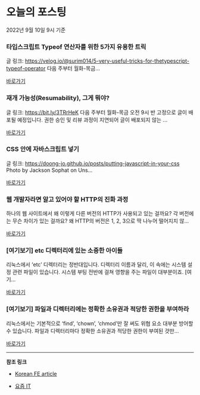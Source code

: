 # 오늘의 포스팅 
2022년 9월 10일 9시 기준 

###  타입스크립트 Typeof 연산자를 위한 5가지 유용한 트릭 

 글 링크: https://velog.io/@surim014/5-very-useful-tricks-for-thetypescript-typeof-operator 다음 주부터 월화-목금... 

 [바로가기](https://kofearticle.substack.com/p/korean-fe-article-typeof-5) 

###  재개 가능성(Resumability), 그게 뭐야? 

 글 링크: https://bit.ly/3TRrHeK 다음 주부터 월화-목금 오전 9시 반 고정으로 글이 배포될 예정입니다. 권한 승인 및 리뷰 과정이 지연되어 글이 배포되지 않는 ... 

 [바로가기](https://kofearticle.substack.com/p/korean-fe-article-resumability) 

###  CSS 안에 자바스크립트 넣기 

 글 링크: https://doong-jo.github.io/posts/putting-javascript-in-your-css Photo by Jackson Sophat on Uns... 

 [바로가기](https://kofearticle.substack.com/p/korean-fe-article-css) 

### 웹 개발자라면 알고 있어야 할 HTTP의 진화 과정 

 하나의 웹 사이트에서 왜 이렇게 다른 버전의 HTTP가 사용되고 있는 걸까요? 각 버전에는 무슨 차이가 있는 걸까요? 왜 HTTP의 버전은 1, 2, 3으로 딱 나누어 떨어지지 않... 

 [바로가기](https://yozm.wishket.com/magazine/detail/1686/) 

### [여기보기] etc 디렉터리에 있는 소중한 아이들 

 리눅스에서 ‘etc’ 디렉터리는 정반대입니다. 디렉터리 이름과 달리, 이 속에는 시스템 설정 관련 파일이 있습니다. 시스템 부팅 전반에 걸쳐 영향을 주는 파일이 대부분이죠. [여기... 

 [바로가기](https://yozm.wishket.com/magazine/detail/1679/) 

### [여기보기] 파일과 디렉터리에는 정확한 소유권과 적당한 권한을 부여하라 

 리눅스에서는 기본적으로 ‘find’, ‘chown’, ‘chmod’만 잘 써도 위협 요소 대부분 방어할 수 있습니다. 파일과 디렉터리마다 정확한 소유권과 적당한 권한이 부여된 것만... 

 [바로가기](https://yozm.wishket.com/magazine/detail/1668/) 

---

**참조 링크**

- [Korean FE article](https://kofearticle.substack.com) 

- [요즘 IT](https://yozm.wishket.com/magazine) 

